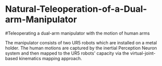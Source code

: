 # Natural-Teleoperation-of-a-Dual-arm-Manipulator
#Teleoperating a dual-arm manipulator with the motion of human arms

The manipulator consists of two UR5 robots which are installed on a metal holder. The human motions are captured by the inertial Perception Neuron system and then mapped to the UR5 robots' capacity via the virtual-joint-based kinematics mapping approach.
